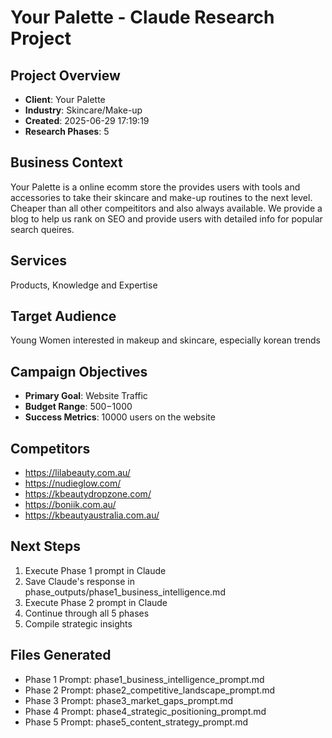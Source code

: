 # Your Palette - Claude Research Project

## Project Overview
- **Client**: Your Palette
- **Industry**: Skincare/Make-up
- **Created**: 2025-06-29 17:19:19
- **Research Phases**: 5

## Business Context
Your Palette is a online ecomm store the provides users with tools and accessories to take their skincare and make-up routines to the next level. Cheaper than all other compeititors and also always available. We provide a blog to help us rank on SEO and provide users with detailed info for popular search queires.

## Services
Products, Knowledge and Expertise

## Target Audience
Young Women interested in makeup and skincare, especially korean trends

## Campaign Objectives
- **Primary Goal**: Website Traffic
- **Budget Range**: $500-$1000
- **Success Metrics**: 10000 users on the website

## Competitors
- https://lilabeauty.com.au/
- https://nudieglow.com/
- https://kbeautydropzone.com/
- https://boniik.com.au/
- https://kbeautyaustralia.com.au/

## Next Steps
1. Execute Phase 1 prompt in Claude
2. Save Claude's response in phase_outputs/phase1_business_intelligence.md
3. Execute Phase 2 prompt in Claude
4. Continue through all 5 phases
5. Compile strategic insights

## Files Generated
- Phase 1 Prompt: phase1_business_intelligence_prompt.md
- Phase 2 Prompt: phase2_competitive_landscape_prompt.md
- Phase 3 Prompt: phase3_market_gaps_prompt.md
- Phase 4 Prompt: phase4_strategic_positioning_prompt.md
- Phase 5 Prompt: phase5_content_strategy_prompt.md
